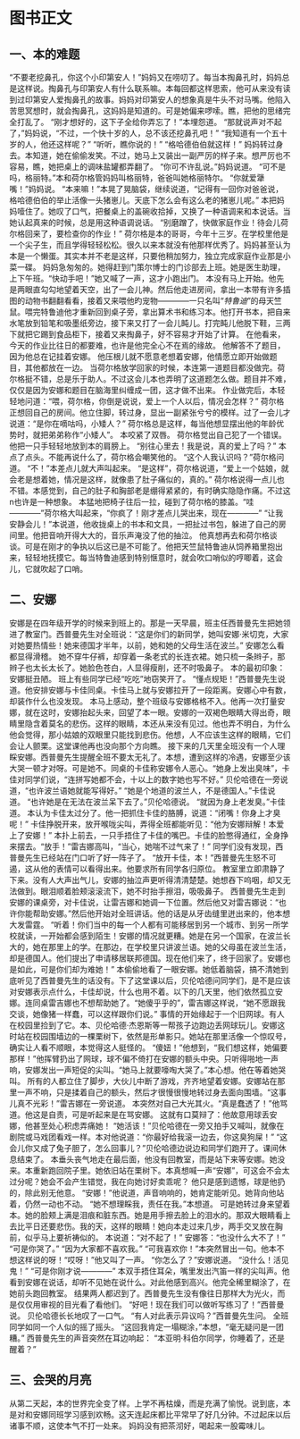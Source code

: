 图书正文
==========

一、本的难题
----------

“不要老挖鼻孔，你这个小印第安人！”妈妈又在唠叨了。每当本掏鼻孔时，妈妈总是这样说。掏鼻孔与印第安人有什么联系嘛。本每回都这样思索，他可从来没有读到过印第安人爱掏鼻孔的故事。妈妈对印第安人的想象真是牛头不对马嘴。他陷入苦思冥想时，就会掏鼻孔，这妈妈是知道的。可是她偏来啰嗦。瞧，把他的思绪完全打乱了。
“刚才想好的，这下子全给你弄忘了！”本埋怨道。
“那就说声对不起了，”妈妈说，“不过，一个快十岁的人，总不该还挖鼻孔吧！”
“我知道有一个五十岁的人，他还这样呢？”
“听听，瞧你说的！”
“格哈德伯伯就这样！”
妈妈转过身去。本知道，她在偷偷发笑。不过，她马上又装出一副严厉的样子来。想严厉也不容易，瞧，她把桌上的调味盐罐都弄翻了。
“你可不许乱说。”妈妈说道。
“可不是吗，格丽特。”本和荷尔格管妈妈叫格丽特，爸爸叫她格丽特尔。
“你就爱犟嘴！”妈妈说。
“本来嘛！”本晃了晃脑袋，继续说道，“记得有一回你对爸爸说，格哈德伯伯的举止活像一头猪崽儿。天底下怎么会有这么老的猪崽儿呢。”
本把妈妈噎住了。她叹了口气，把餐桌上的盖碗收拾掉，又换了一种语调来和本说话。当她认起真来的时候，总是用这种语调说话。
“别磨蹭了，快做家庭作业！待会儿荷尔格回来了，要检查你的作业！”
荷尔格是本的哥哥，今年十三岁。在学校里他是一个尖子生，而且学得轻轻松松。很久以来本就没有他那样优秀了。妈妈甚至认为本是一个懒蛋。其实本并不老是这样，只要他稍加努力，独立完成家庭作业那是小菜一碟。
妈妈急匆匆的。她得赶到门策尔博士的门诊部去上班。她是医生助理，上下午班。“快动手吧！”她又喊了一声，这才小跑出门。
本没有马上开始。他先是两眼直勾勾地望着天空，出了一会儿神。然后他走进房间，拿出一本带有许多插图的动物书翻翻看看，接着又来喂他旳宠物————一只名叫“*特鲁迪*”的母天竺鼠。喂完特鲁迪他才重新回到桌子旁，拿出算术书和练习本。他打开书本，把自来水笔放到铅笔和吸墨纸旁边，接下来又打了一会儿盹儿。打完盹儿他脱下鞋，三两下就把它踢到食品柜下，接着又来掏鼻子，好不容易才开始了计算。
在他看来，今天的作业比往日的都要难，也许是他完全心不在焉的缘故。
他解答不了题目，因为他总在记挂着安娜。
他压根儿就不愿意老想着安娜，他情愿立即开始做题目，其他都放在一边。
当荷尔格放学回家的时候，本连第一道题目都没做完。荷尔格挺不错，总是乐于助人。不过这会儿本也弄明了这道题怎么做。题目并不难，仅仅是因为安娜和题目在脑海里纠缠成一团，这才做不出来。
作业做完后，本轻轻地问道：“喂，荷尔格，你倒是说说，爱上一个人以后，情况会怎样？”
荷尔格正想回自己的房间。他立住脚，转过身，显出一副紧张兮兮的模样。过了一会儿才说道：“是你在嘀咕吗，小矮人？”
荷尔格总是这样，每当他想显摆出他的年龄优势时，就把弟弟称作“小矮人”。
本咬紧了双唇。
荷尔格觉出自己犯了一个错误。他把一只手轻轻地放到本的肩膀上。
“别往心里去！我是说，真的爱上了吗？”
本点了点头。不能再说什么了，荷尔格会嘲笑他的。
“这个人我认识吗？”荷尔格问道。
“不！”本差点儿就大声叫起来。
“是这样”，荷尔格说道，“爱上一个姑娘，就会老是想着她，情况是这样，就像患了肚子痛似的，真的。”
荷尔格说得一点儿也不错。本感觉到，自己的肚子和胸部老是绷得紧紧的，有时确实隐隐作痛。不过这n也许是一种想象。
本猛地把椅子往后一拉，碰到了荷尔格的膝盖。“哇————”荷尔格大叫起来，“你疯了！刚才差点儿哭出来，现在————”
“让我安静会儿！”本说道，他收拢桌上的书本和文具，一把扯过书包，躲进了自己的房间里。他把音响开得大大的，音乐声淹没了他的抽泣。
他真想再去和荷尔格谈谈。可是在刚才的争执以后这已是不可能了。他把天竺鼠特鲁迪从饲养箱里抱出来，轻轻地抚摸它。每当特鲁迪感到特别惬意时，就会吹口哨似的哼唧着，这会儿，它就吹起了口哨。

二、安娜
---------

安娜是在四年级开学的时候来到班上的。那是一天早晨，班主任西普曼先生把她领进了教室门。西普曼先生对全班说：“这是你们的新同学，她叫安娜·米切克，大家对她要热情些！她来德国才半年，以前，她和她的父母生活在波兰。”
安娜怎么看都显得滑稽。
她不穿牛仔裤，却穿着一条老式的长连衣裙。她只梳一条辫子，那辫子也太长太长了。她脸色苍白，人显得瘦削，还不时吸鼻子。
本的最初印象：安娜挺丑陋。
班上有些同学已经“吃吃”地窃笑开了。
“懂点规矩！”西普曼先生说道。他安排安娜与卡佳同桌。卡佳马上就与安娜拉开了一段距离。安娜心中有数，却装作什么也没发现。
本马上感动，整个班级与安娜格格不入。他再一次打量安娜，就在这时，安娜抬起头来，回望了本一眼。安娜的一双褐色眼睛大得出奇，眼睛里隐含着莫名的悲伤。这样的眼睛，本还从来没有见过。他也弄不明白，为什么他会觉得，那小姑娘的双眼里只能找到悲伤。他想，人不应该生这样的眼睛，它们会让人颤栗。这堂课他再也没向那个方向瞧。
接下来的几天里全班没有一个人理睬安娜。西普曼先生提醒全班不要太无礼了。本想，遭到这样的冷遇，安娜至少该大哭一顿才对呀。可是她不。同桌的卡佳称安娜令人恶心。“她身上发出臭味”，卡佳对同学们说，“连拼写她都不会，十以上的数字她也写不好。”
贝伦哈德在一旁说道，“也许波兰语她就能写得好。”
“她是个地道的波兰人，不是德国人。”卡佳说道。
“也许她是在无法在波兰呆下去了。”贝伦哈德说。
“就因为身上老发臭。”卡佳道。
本认为卡佳太过分了。他一把抓住卡佳的胳膊，说道：“闭嘴！你身上才臭呢！”
卡佳挣脱开来，放开喉咙尖叫，弄得全班都能听见：“他为安娜辩解！本爱上了安娜！”
本扑上前去，一只手捂住了卡佳的嘴巴。卡佳的脸憋得通红，全身挣来摆去。“放手！”雷吉娜高叫，“当心，她喘不过气来了！”
同学们没有发现，西普曼先生已经站在门口听了好一阵子了。
“放开卡佳，本！”西普曼先生怒不可遏，这从他的表情可以看得出来。他要求所有同学各归原位。
教室里立即肃静了下来。没有人大声出气儿，安娜的抽泣声更听得清清楚楚。她想吞下呜咽，却又无法做到。眼泪顺着脸颊滚滚流下，她不时抬手擦泪，吸吸鼻子。
西普曼先生走到安娜的课桌旁，对卡佳说，让雷吉娜和她调一下位置。然后他又对雷吉娜说：“也许你能帮助安娜。”然后他开始对全班讲话。他的话是从牙齿缝里迸出来的，他本想大发雷霆。
“听着！你们当中的每一个人都有可能移居到另一个城市、到另一所学校就读，一开始都会感到陌生！安娜的情况就更糟。她是在另一个国家，在波兰长大的，她在那里上的学。在那边，在学校里只讲波兰语。她的父母虽在波兰生活，却是德国人。他们提出了申请移居联邦德国。现在他们来了，终于回家了。安娜也是如此，可是你们却为难她！”
本偷偷地看了一眼安娜。她低着脑袋，搞不清她到底听见了西普曼先生的话没有。下了这堂课以后，贝伦哈德问同学们，是不是应该对安娜表示点什么，卡佳却说，什么也用不着。以下的几天里，他们依然孤立安娜。连同桌雷吉娜也不想帮助她了。“她傻乎乎的”，雷吉娜这样说，“她不愿跟我交谈，她像猪一样蠢，可以这样跟你们说。”
事情的开始缘起于一个旧网球。有人在校园里捡到了它。本、贝伦哈德·杰恩斯等一帮孩子边跑边丢网球玩儿。安娜这时站在校园围墙边的一棵栗树下，依然是形单影只。她站在那里活像一个惊叹号，确实让人看不顺眼，本觉得这人挺怪的。
“傻妞！”他想到，“我们想这样，她偏要那样！”他挥臂扔出了网球，球不偏不倚打在安娜的额头中央。只听得啪地一声响，安娜发出一声短促的尖叫。“她马上就要嚎啕大哭了。”本心想。他在等着她哭叫。
所有的人都立住了脚步，大伙儿中断了游戏，齐齐地望着安娜。安娜站在那里一声不响，只是揉着自己的额头，然后才很慢很慢地转过身去面向围墙。“这事儿真不光彩！”雷吉娜在一旁说道。
本突然对自己大光其火。“真是蠢透了！”他骂道。他这是自责，可是听起来是在骂安娜。
这就有口莫辩了：他故意用球丢安娜，他甚至处心积虑弄痛她！
“她活该！”贝伦哈德在一旁又拍手又喊叫，就像在剧院或马戏团看戏一样。本对他说道：“你最好给我滚一边去，你这臭狗屎！”
“这会儿你又成了兔子胆了，怎么回事儿？”贝伦哈德边说边和同学们跑开了。课间休息结束了。
本垂头丧气地走在最后面，他没有回教室，而是站下来等安娜。她没来。本重新跑回院子里。她依旧站在栗树下。本真想喊一声“安娜”，可这会不会太过分呢？她会不会产生错觉，我在向她讨好卖乖呢？
他只是感到遗憾，球是他扔的，除此别无他意。
“安娜！”他说道，声音响响的，她肯定能听见。她背向他站着，仍然一动也不动。
“她不想理睬我，责任在我。”本想道。
可是她转过身来望着本。她的脸颊上满是泪痕和脏东西。她是用手擦去脸上的泪水的。那双大眼睛看上去比平日还要悲伤。我的天，这样的眼睛！她向本走过来几步，两手交叉放在胸前，似乎马上要祈祷似的。
本说道：“对不起了！”
安娜答：“也没什么大不了！”
“可是你哭了。”
“因为大家都不喜欢我。”
“可我喜欢你！”本突然冒出一句。他本不想这样说的呀！“哎呀！”他又叫了一声。
“你怎么了？”安娜说道。
“没什么！活见鬼！”
“可是你刚才说————”
本双手捂住耳朵，嘴里发出汽笛一样的尖叫声。他看到安娜在说话，却听不见她在说什么。对此他感到高兴。他完全稀里糊涂了，在她前头跑回教室。
结果两人都迟到了。西普曼先生没有像往日那样大为光火，而是仅仅用审视的目光看了看他们。
“好吧！现在我们可以做听写练习了！”西普曼说。
贝伦哈德长长地叹了一口气。
“有人对此表示异议吗？”西普曼先生问。
全班同学如同一个人似的摇了摇头。
“这回我肯定一塌糊涂，”本想，“毫无疑问是一团糟。”
西普曼先生的声音突然在耳边响起：
“本亚明·科伯尔同学，你睡着了，还是醒着？”

三、会哭的月亮
-----------

从第二天起，本的世界完全变了样。上学不再枯燥，而是充满了愉悦。说到底，本是对和安娜同班学习感到欢畅。这天连起床都比平常早了好几分钟。不过起床以后诸事不顺，这使本气不打一处来。
妈妈没有把茶沏好，喝起来一股霉味儿。